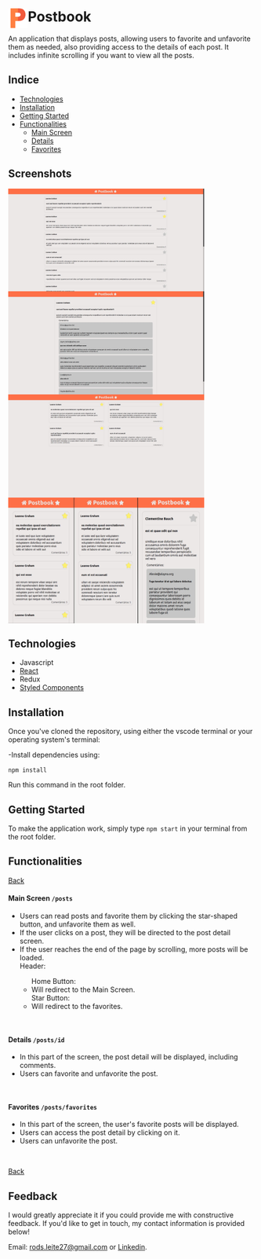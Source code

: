 
# <img align="left" src="public/favicon.ico" width="40" /> Postbook 

An application that displays posts, allowing users to favorite and unfavorite them as needed, also providing access to the details of each post. It includes infinite scrolling if you want to view all the posts.

## Indice
* [Technologies](#technologies)
* [Installation](#installation)
* [Getting Started](#getting-started)
* [Functionalities](#functionalities)
  * [Main Screen](#main-screen-posts)
  * [Details](#Details--postsid)
  * [Favorites](#favorites--postsfavorites)

## Screenshots

<img align="left" src="public/img/1.jpg" width="400" />

<img align="center" src="public/img/2.jpg" width="400" />

<img align="left" src="public/img/3.jpg" width="400" />

<img align="center" src="public/img/4.jpg" width="400" />

## Technologies
<ul>
  <li>Javascript</li>
  <li><a href="https://reactjs.org">React</a></li>
  <li>Redux</li>
  <li><a href="https://styled-components.com/">Styled Components</a></li>
</ul>

## Installation
Once you've cloned the repository, using either the vscode terminal or your operating system's terminal:

-Install dependencies using:

```
npm install
```
Run this command in the root folder.

## Getting Started
To make the application work, simply type ```npm start``` in your terminal from the root folder.


## Functionalities
[Back](#indice)
#### Main Screen ```/posts``` 
 <ul>
   <li>Users can read posts and favorite them by clicking the star-shaped button, and unfavorite them as well.</li>
   <li>If the user clicks on a post, they will be directed to the post detail screen.</li>
   <li>If the user reaches the end of the page by scrolling, more posts will be loaded.</li>
   Header:
   <ul>
     Home Button:
     <li>Will redirect to the Main Screen.</li>
     Star Button:
     <li>Will redirect to the favorites.</li>
   </ul>
 </ul><br>

 #### Details  ```/posts/id```
 <ul>
   <li>In this part of the screen, the post detail will be displayed, including comments.</li>
   <li>Users can favorite and unfavorite the post.</li>
 </ul><br>
  
 #### Favorites  ```/posts/favorites```
 <ul>
   <li>In this part of the screen, the user's favorite posts will be displayed.</li>
   <li>Users can access the post detail by clicking on it.</li>
   <li>Users can unfavorite the post.</li>
 </ul><br>
  
 [Back](#indice)
## Feedback 

I would greatly appreciate it if you could provide me with constructive feedback. If you'd like to get in touch, my contact information is provided below!

Email: rods.leite27@gmail.com or <a href="https://linkedin.com/in/rodrigoleite27">Linkedin</a>.
